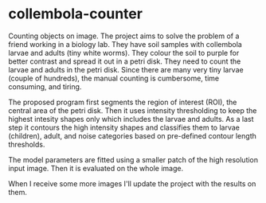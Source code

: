 # collembola-counter
Counting objects on image.
The project aims to solve the problem of a friend working in a biology lab. They have soil samples with collembola larvae and adults (tiny white worms). They colour the soil to purple for better contrast and spread it out in a petri disk. They need to count the larvae and adults in the petri disk. Since there are many very tiny larvae (couple of hundreds), the manual counting is cumbersome, time consuming, and tiring.

The proposed program first segments the region of interest (ROI), the central area of the petri disk. Then it uses intensity thresholding to keep the highest intesity shapes only which includes the larvae and adults. As a last step it contours the high intensity shapes and classifies them to larvae (children), adult, and noise categories based on pre-defined contour length thresholds.

The model parameters are fitted using a smaller patch of the high resolution input image. Then it is evaluated on the whole image.

When I receive some more images I'll update the project with the results on them.
